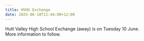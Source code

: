 ```yaml
---
title: HVHS Exchange
date: 2025-06-10T11:44:00+12:00
---
```

Hutt Valley High School Exchange (away) is on Tuesday 10 June.  
More information to follow.
